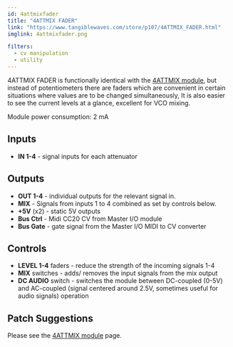 ```yaml
---
id: 4attmixfader
title: "4ATTMIX FADER"
link: "https://www.tangiblewaves.com/store/p107/4ATTMIX_FADER.html"
imglink: 4attmixfader.png

filters: 
  - cv manipulation
  - utility
---
```



4ATTMIX FADER is functionally identical with the [4ATTMIX module](https://wiki.aemodular.com/pmwiki.php/AeManual/4ATTMIX), but instead of potentiometers there are faders which are convenient in certain situations where values are to be changed simultaneously, It is also easier to see the current levels at a glance, excellent for VCO mixing.

Module power consumption: 2 mA



## Inputs

*   **IN 1-4** - signal inputs for each attenuator

## Outputs

*   **OUT 1-4** - individual outputs for the relevant signal in.
*   **MIX** - Signals from inputs 1 to 4 combined as set by controls below.
*   **+5V** (x2) - static 5V outputs
*   **Bus Ctrl** - Midi CC20 CV from Master I/O module
*   **Bus Gate** - gate signal from the Master I/O MIDI to CV converter

## Controls

*   **LEVEL 1-4** faders - reduce the strength of the incoming signals 1-4
*   **MIX** switches - adds/ removes the input signals from the mix output
*   **DC AUDIO** switch - switches the module between DC-coupled (0-5V) and AC-coupled (signal centered around 2.5V, sometimes useful for audio signals) operation

## Patch Suggestions

Please see the [4ATTMIX module](https://wiki.aemodular.com/pmwiki.php/AeManual/4ATTMIX) page.


